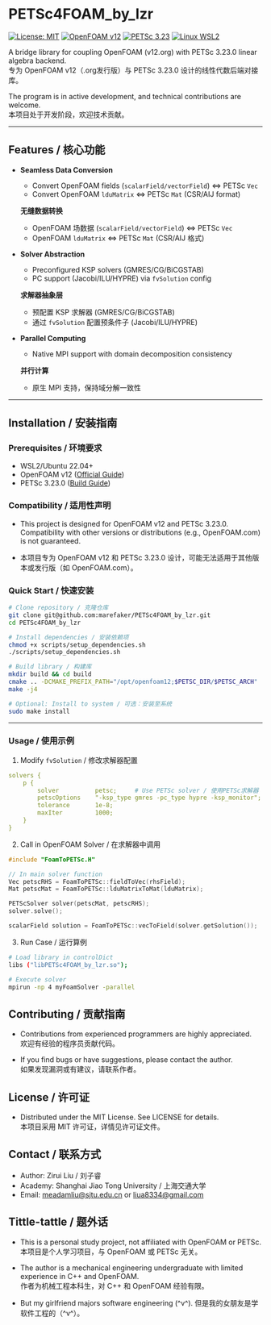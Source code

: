 ﻿# PETSc4FOAM_by_lzr

[![License: MIT](https://img.shields.io/badge/License-MIT-blue.svg)](LICENSE)
[![OpenFOAM v12](https://img.shields.io/badge/OpenFOAM-v12-orange)](https://openfoam.org/)
[![PETSc 3.23](https://img.shields.io/badge/PETSc-3.23-brightgreen)](https://petsc.org/)
[![Linux WSL2](https://img.shields.io/badge/Linux-WSL2-yellow)](https://learn.microsoft.com/en-us/windows/wsl/)

A bridge library for coupling OpenFOAM (v12.org) with PETSc 3.23.0 linear algebra backend.  
专为 OpenFOAM v12（.org发行版）与 PETSc 3.23.0 设计的线性代数后端对接库。

The program is in active development, and technical contributions are welcome.  
本项目处于开发阶段，欢迎技术贡献。

---

## Features / 核心功能

- **Seamless Data Conversion**  
  - Convert OpenFOAM fields (`scalarField/vectorField`) <=> PETSc `Vec`  
  - Convert OpenFOAM `lduMatrix` <=> PETSc `Mat` (CSR/AIJ format)  

  **无缝数据转换**  
  - OpenFOAM 场数据 (`scalarField/vectorField`) <=> PETSc `Vec`  
  - OpenFOAM `lduMatrix` <=> PETSc `Mat` (CSR/AIJ 格式)

- **Solver Abstraction**  
  - Preconfigured KSP solvers (GMRES/CG/BiCGSTAB)  
  - PC support (Jacobi/ILU/HYPRE) via `fvSolution` config  

  **求解器抽象层**  
  - 预配置 KSP 求解器 (GMRES/CG/BiCGSTAB)  
  - 通过 `fvSolution` 配置预条件子 (Jacobi/ILU/HYPRE)

- **Parallel Computing**  
  - Native MPI support with domain decomposition consistency  

  **并行计算**  
  - 原生 MPI 支持，保持域分解一致性

---

## Installation / 安装指南

### Prerequisites / 环境要求
- WSL2/Ubuntu 22.04+
- OpenFOAM v12 ([Official Guide](https://openfoam.org/download/12-ubuntu/))
- PETSc 3.23.0 ([Build Guide](https://petsc.org/release/install/))

### Compatibility / 适用性声明

- This project is designed for OpenFOAM v12 and PETSc 3.23.0. Compatibility with other versions or distributions (e.g., OpenFOAM.com) is not guaranteed.

- 本项目专为 OpenFOAM v12 和 PETSc 3.23.0 设计，可能无法适用于其他版本或发行版（如 OpenFOAM.com）。

### Quick Start / 快速安装
```bash
# Clone repository / 克隆仓库
git clone git@github.com:marefaker/PETSc4FOAM_by_lzr.git
cd PETSc4FOAM_by_lzr

# Install dependencies / 安装依赖项
chmod +x scripts/setup_dependencies.sh
./scripts/setup_dependencies.sh

# Build library / 构建库
mkdir build && cd build
cmake .. -DCMAKE_PREFIX_PATH="/opt/openfoam12;$PETSC_DIR/$PETSC_ARCH"
make -j4

# Optional: Install to system / 可选：安装至系统
sudo make install
```

---

### Usage / 使用示例

1. Modify `fvSolution` / 修改求解器配置

```yaml
solvers {
    p {
        solver          petsc;     # Use PETSc solver / 使用PETSc求解器
        petscOptions    "-ksp_type gmres -pc_type hypre -ksp_monitor";
        tolerance       1e-8;
        maxIter         1000;
    }
}
```

2. Call in OpenFOAM Solver / 在求解器中调用

```cpp
#include "FoamToPETSc.H"

// In main solver function
Vec petscRHS = FoamToPETSc::fieldToVec(rhsField);
Mat petscMat = FoamToPETSc::lduMatrixToMat(lduMatrix);

PETScSolver solver(petscMat, petscRHS);
solver.solve();

scalarField solution = FoamToPETSc::vecToField(solver.getSolution());
```

3. Run Case / 运行算例

```bash
# Load library in controlDict
libs ("libPETSc4FOAM_by_lzr.so");

# Execute solver
mpirun -np 4 myFoamSolver -parallel
```

## Contributing / 贡献指南

- Contributions from experienced programmers are highly appreciated.  
  欢迎有经验的程序员贡献代码。

- If you find bugs or have suggestions, please contact the author.  
  如果发现漏洞或有建议，请联系作者。

## License / 许可证

- Distributed under the MIT License. See LICENSE for details.  
  本项目采用 MIT 许可证，详情见许可证文件。

## Contact / 联系方式

- Author: Zirui Liu / 刘子睿  
- Academy: Shanghai Jiao Tong University / 上海交通大学
- Email: meadamliu@sjtu.edu.cn or liua8334@gmail.com  

## Tittle-tattle / 题外话

- This is a personal study project, not affiliated with OpenFOAM or PETSc.  
  本项目是个人学习项目，与 OpenFOAM 或 PETSc 无关。

- The author is a mechanical engineering undergraduate with limited experience in C++ and OpenFOAM.  
  作者为机械工程本科生，对 C++ 和 OpenFOAM 经验有限。

- But my girlfriend majors software engineering (^v^).
  但是我的女朋友是学软件工程的（^v^）。